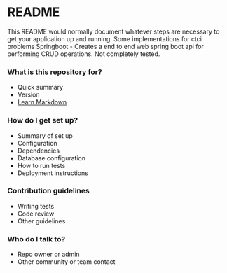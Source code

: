 # README #

This README would normally document whatever steps are necessary to get your application up and running.
Some implementations for ctci problems
Springboot - Creates a end to end web spring boot api for performing CRUD operations.
Not completely tested.

### What is this repository for? ###

* Quick summary
* Version
* [Learn Markdown](https://bitbucket.org/tutorials/markdowndemo)

### How do I get set up? ###

* Summary of set up
* Configuration
* Dependencies
* Database configuration
* How to run tests
* Deployment instructions

### Contribution guidelines ###

* Writing tests
* Code review
* Other guidelines

### Who do I talk to? ###

* Repo owner or admin
* Other community or team contact